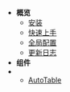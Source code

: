 - **概览**
  - [安装](zh-cn/install)
  - [快速上手](zh-cn/quickstart)
  - [全局配置](zh-cn/config)
  - [更新日志](zh-cn/log)
- **组件**
- - [AutoTable](zh-cn/AutoTable)
